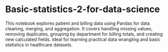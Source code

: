 # Basic-statistics-2-for-data-science
This notebook explores patient and billing data using Pandas for data cleaning, merging, and aggregation. It covers handling missing values, removing duplicates, grouping by department for billing totals, and creating new calculated fields. Ideal for learning practical data wrangling and basic statistics in healthcare datasets.
